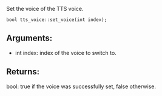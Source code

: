 Set the voice of the TTS voice.

`bool tts_voice::set_voice(int index);`

## Arguments:
* int index: index of the voice to switch to.

## Returns:
bool: true if the voice was successfully set, false otherwise.
